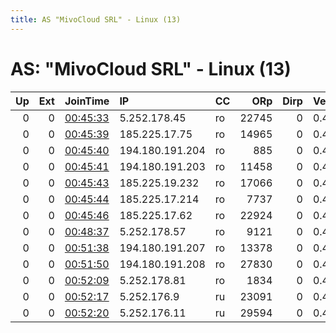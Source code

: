 ```yaml
---
title: AS "MivoCloud SRL" - Linux (13)
---
```


# AS: "MivoCloud SRL" - Linux (13)

|   Up |   Ext | JoinTime                                                                                              | IP              | CC   |   ORp |   Dirp | Version   | Contact                   | Nickname       |   eFamMembers |
|-----:|------:|:------------------------------------------------------------------------------------------------------|:----------------|:-----|------:|-------:|:----------|:--------------------------|:---------------|--------------:|
|    0 |     0 | [00:45:33](https://nusenu.github.io/OrNetStats/w/relay/38EBDF15B475124EE9B4DE174542BF84D85050E1.html) | 5.252.178.45    | ro   | 22745 |      0 | 0.4.2.7   | nYnepKqxrRjeTNyKcCdHdBvH@ | lutetium797    |             1 |
|    0 |     0 | [00:45:39](https://nusenu.github.io/OrNetStats/w/relay/05D3D7C6E28E4974745AC2194911083F40BAA2BD.html) | 185.225.17.75   | ro   | 14965 |      0 | 0.4.2.7   | abMMptXiSaEmteGVUaMqEwWG@ | ununpentium357 |             1 |
|    0 |     0 | [00:45:40](https://nusenu.github.io/OrNetStats/w/relay/2895FE4F7DD6FEAE3C52C6FD216966AD81471932.html) | 194.180.191.204 | ro   |   885 |      0 | 0.4.2.7   | YSDWueVXJibNITxwxzYLjmYG@ | thallium684    |             1 |
|    0 |     0 | [00:45:41](https://nusenu.github.io/OrNetStats/w/relay/FCB8649662AEEC8990E373DFD0CF0548C13303CE.html) | 194.180.191.203 | ro   | 11458 |      0 | 0.4.2.7   | EZBrhYFWWmtFgSxIBYUouRvM@ | technetium252  |             1 |
|    0 |     0 | [00:45:43](https://nusenu.github.io/OrNetStats/w/relay/6603704DD2EB0D473B8CC5EE0A0A3F8B369DEC31.html) | 185.225.19.232  | ro   | 17066 |      0 | 0.4.2.7   | zpPzNmQnLNUbtHHRNeZUeNcQ@ | lanthanum589   |             1 |
|    0 |     0 | [00:45:44](https://nusenu.github.io/OrNetStats/w/relay/AA0C1E2AC05000F8A1C403246E9E14AE2FE8219F.html) | 185.225.17.214  | ro   |  7737 |      0 | 0.4.2.7   | COIgBYbHBvLzmiBpAnQlMkDm@ | cobalt129      |             1 |
|    0 |     0 | [00:45:46](https://nusenu.github.io/OrNetStats/w/relay/D838F436C5873726A794A348AF7EBCB893D42BF8.html) | 185.225.17.62   | ro   | 22924 |      0 | 0.4.2.7   | OElKJbblXlYlDJEwPIzOoCVa@ | rubidium608    |             1 |
|    0 |     0 | [00:48:37](https://nusenu.github.io/OrNetStats/w/relay/8BA427773FA70516F235B1B4E4334AE65D14F0A0.html) | 5.252.178.57    | ro   |  9121 |      0 | 0.4.2.7   | rYGvItsDcfRTieDNfKwIYJHb@ | bismuth94      |             1 |
|    0 |     0 | [00:51:38](https://nusenu.github.io/OrNetStats/w/relay/086C3C7DE734D1BFDF537CEFDCAA2527835C05E8.html) | 194.180.191.207 | ro   | 13378 |      0 | 0.4.2.7   | rRXpIvRQqJaZiSSyrTjmbVTF@ | thorium99      |             1 |
|    0 |     0 | [00:51:50](https://nusenu.github.io/OrNetStats/w/relay/5938F173E4CF5B8E22989E4194C52F6D19F69F8A.html) | 194.180.191.208 | ro   | 27830 |      0 | 0.4.2.7   | PamQwvtCQhDUbcLvTRVbueNE@ | ununtrium428   |             1 |
|    0 |     0 | [00:52:09](https://nusenu.github.io/OrNetStats/w/relay/494E2972F17D93C82FD4C321E949F78E34428405.html) | 5.252.178.81    | ro   |  1834 |      0 | 0.4.2.7   | pMIoQQQyEcrnkqTOMlAoxurW@ | thorium323     |             1 |
|    0 |     0 | [00:52:17](https://nusenu.github.io/OrNetStats/w/relay/B2CA54F5B4CF269B112BC619BF550280C3A9E136.html) | 5.252.176.9     | ru   | 23091 |      0 | 0.4.2.7   | korQArDrwLUYUwSBdtVroeHi@ | barium677      |             1 |
|    0 |     0 | [00:52:20](https://nusenu.github.io/OrNetStats/w/relay/9F8C9B438FF346C3DD42FE977D8A1133CE00A02F.html) | 5.252.176.11    | ru   | 29594 |      0 | 0.4.2.7   | LyZWvJTySBpueLtdfuoKMKYj@ | samarium249    |             1 |
